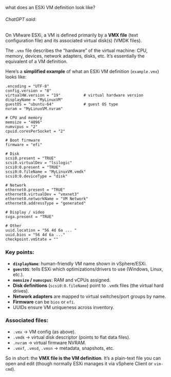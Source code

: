 what does an ESXi VM definition look like?

###### ChatGPT said:

On VMware ESXi, a VM is defined primarily by a **VMX file** (text configuration file) and its associated virtual disk(s) (VMDK files).

The `.vmx` file describes the “hardware” of the virtual machine: CPU, memory, devices, network adapters, disks, etc. It’s essentially the equivalent of a VM definition.

Here’s a **simplified example** of what an ESXi VM definition (`example.vmx`) looks like:

```
.encoding = "UTF-8"
config.version = "8"
virtualHW.version = "19"          # virtual hardware version
displayName = "MyLinuxVM"
guestOS = "ubuntu-64"             # guest OS type
nvram = "MyLinuxVM.nvram"

# CPU and memory
memsize = "4096"
numvcpus = "2"
cpuid.coresPerSocket = "2"

# Boot firmware
firmware = "efi"

# Disk
scsi0.present = "TRUE"
scsi0.virtualDev = "lsilogic"
scsi0:0.present = "TRUE"
scsi0:0.fileName = "MyLinuxVM.vmdk"
scsi0:0.deviceType = "disk"

# Network
ethernet0.present = "TRUE"
ethernet0.virtualDev = "vmxnet3"
ethernet0.networkName = "VM Network"
ethernet0.addressType = "generated"

# Display / video
svga.present = "TRUE"

# Other
uuid.location = "56 4d 6a ... "
uuid.bios = "56 4d 6a ..."
checkpoint.vmState = ""
```

### Key points:

- **`displayName`**: human-friendly VM name shown in vSphere/ESXi.
- **`guestOS`**: tells ESXi which optimizations/drivers to use (Windows, Linux, etc.).
- **`memsize` / `numvcpus`**: RAM and vCPUs assigned.
- **Disk definitions** (`scsi0:0.fileName`) point to `.vmdk` files (the virtual hard drives).
- **Network adapters** are mapped to virtual switches/port groups by name.
- **Firmware** can be `bios` or `efi`.
- UUIDs ensure VM uniqueness across inventory.

### Associated files:

- `.vmx` → VM config (as above).
- `.vmdk` → virtual disk descriptor (points to flat data files).
- `.nvram` → virtual firmware NVRAM.
- `.vmxf`, `.vmsd`, `.vmsn` → metadata, snapshots, etc.

So in short: the **VMX file is the VM definition**. It’s a plain-text file you can open and edit (though normally ESXi manages it via vSphere Client or `vim-cmd`).